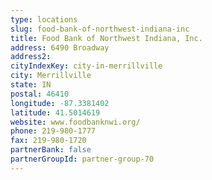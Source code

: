 ```yaml
---
type: locations
slug: food-bank-of-northwest-indiana-inc
title: Food Bank of Northwest Indiana, Inc.
address: 6490 Broadway
address2: 
cityIndexKey: city-in-merrillville
city: Merrillville
state: IN
postal: 46410
longitude: -87.3381402
latitude: 41.5014619
website: www.foodbanknwi.org/
phone: 219-980-1777
fax: 219-980-1720
partnerBank: false
partnerGroupId: partner-group-70
---
```

